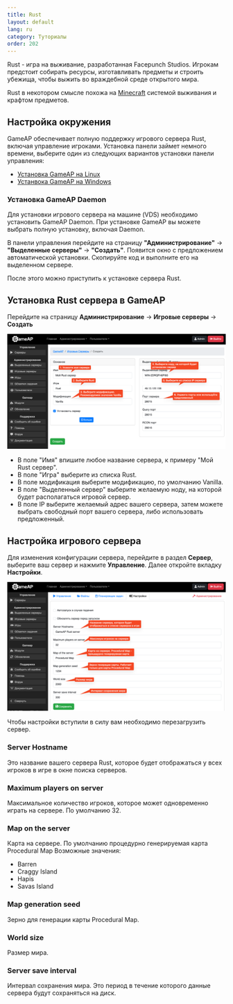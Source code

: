 ```yaml
---
title: Rust
layout: default
lang: ru
category: Туториалы
order: 202
---
```


Rust - игра на выживание, разработанная Facepunch Studios. 
Игрокам предстоит собирать ресурсы, изготавливать предметы и строить убежища, 
чтобы выжить во враждебной среде открытого мира.

Rust в некотором смысле похожа на [Minecraft](/ru/tutorials/minecraft.html) 
системой выживания и крафтом предметов.

## Настройка окружения

GameAP обеспечивает полную поддержку игрового сервера Rust, 
включая управление игроками. 
Установка панели займет немного времени, 
выберите один из следующих вариантов установки панели управления:

* [Установка GameAP на Linux](/ru/install/install_on_linux.html)
* [Устанвока GameAP на Windows](/ru/install/install_on_windows.html)

### Установка GameAP Daemon

Для установки игрового сервера на машине (VDS) необходимо 
установить GameAP Daemon. При установке GameAP вы можете выбрать 
полную установку, включая Daemon.

В панели управления перейдите на страницу **"Администрирование"** -> 
**"Выделенные серверы"** -> **"Создать"**. 
Появится окно с предложением автоматической установки. 
Скопируйте код и выполните его на выделенном сервере.

После этого можно приступить к установке сервера Rust.

## Установка Rust сервера в GameAP

Перейдите на страницу **Администрирование** -> **Игровые серверы** -> **Создать**

![](/images/ru/tutorials/rust/create_form.png)

* В поле "Имя" впишите любое название сервера, к примеру "Мой Rust сервер".
* В поле "Игра" выберите из списка Rust.
* В поле модификация выберите модификацию, по умолчанию Vanilla.
* В поле "Выделенный сервер" выберите желаемую ноду, на которой будет располагаться игровой сервер.
* В поле IP выберите желаемый адрес вашего сервера, затем можете выбрать свободный порт вашего сервера, либо
  использовать предложенный.

## Настройка игрового сервера

Для изменения конфигурации сервера, перейдите в раздел **Сервер**, выберите ваш сервер и нажмите **Управление**.
Далее откройте вкладку **Настройки**.

![](/images/ru/tutorials/rust/settings.png)

Чтобы настройки вступили в силу вам необходимо перезагрузить сервер.

### Server Hostname

Это название вашего сервера Rust, которое будет отображаться у всех игроков в игре
в окне поиска серверов.

### Maximum players on server

Максимальное количество игроков, которое может одновременно играть на сервере.
По умолчанию 32.

### Map on the server

Карта на сервере. По умолчанию процедурно генерируемая карта Procedural Map
Возможные значения:

* Barren
* Craggy Island
* Hapis
* Savas Island

### Map generation seed

Зерно для генерации карты Procedural Map.

### World size

Размер мира.

### Server save interval

Интервал сохранения мира.
Это период в течение которого данные сервера будут сохраняться на диск.